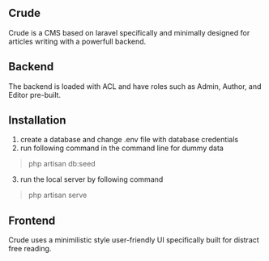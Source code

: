 ## Crude
Crude is a CMS based on laravel specifically and minimally designed for articles writing with a powerfull backend.

## Backend
The backend is loaded with ACL and have roles such as Admin, Author, and Editor pre-built.

## Installation
 1. create a database and change .env file with database credentials
 2. run following command in the command line for dummy data
 > php artisan db:seed
 3. run the local server by following command
 >php artisan serve
 
 ## Frontend
 Crude uses a minimilistic style user-friendly UI specifically built for distract free reading.
